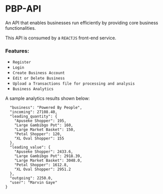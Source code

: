 # PBP-API

An API that enables businesses run efficiently by providing core business functionalities.

This API is consumed by a `REACTJS` front-end service. 

### Features:
 - `Register`
 - `Login`
 - `Create Business Account`
 - `Edit or Delete Business`
 - `Upload a Transactions file for processing and analysis`
 - `Business Analytics`

A sample analytics results shown below:
```{
  "business": "Powered By People",
  "incoming": 27108.40,
  "leading_quantity": {
    "Apuseke Shopper": 195,
    "Large Gambibgo Pot": 160,
    "Large Market Basket": 150,
    "Petal Shopper": 120,
    "XL Oval Shopper": 155
  },
  "leading_value": {
    "Apuseke Shopper": 2433.6,
    "Large Gambibgo Pot": 2918.39,
    "Large Market Basket": 3048.0,
    "Petal Shopper": 1612.8,
    "XL Oval Shopper": 2951.2
  },
  "outgoing": 2250.0,
  "user": "Marvin Gaye"
}